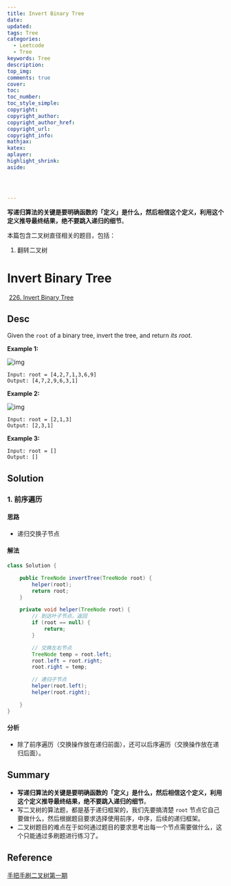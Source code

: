 ```yaml
---
title: Invert Binary Tree
date: 
updated:
tags: Tree
categories: 
  - Leetcode
  - Tree
keywords: Tree
description:
top_img:
comments: true
cover:
toc:
toc_number:
toc_style_simple:
copyright:
copyright_author:
copyright_author_href:
copyright_url:
copyright_info:
mathjax:
katex:
aplayer:
highlight_shrink:
aside:




---
```


**写递归算法的关键是要明确函数的「定义」是什么，然后相信这个定义，利用这个定义推导最终结果，绝不要跳入递归的细节**。



本篇包含二叉树直径相关的题目，包括：

1.  翻转二叉树

# Invert Binary Tree

​	[226. Invert Binary Tree](https://leetcode.com/problems/invert-binary-tree/)



## Desc

Given the `root` of a binary tree, invert the tree, and return *its root*.

 

**Example 1:**

![img](https://assets.leetcode.com/uploads/2021/03/14/invert1-tree.jpg)

```
Input: root = [4,2,7,1,3,6,9]
Output: [4,7,2,9,6,3,1]
```

**Example 2:**

![img](https://assets.leetcode.com/uploads/2021/03/14/invert2-tree.jpg)

```
Input: root = [2,1,3]
Output: [2,3,1]
```

**Example 3:**

```
Input: root = []
Output: []
```

 



## Solution

### 1. 前序遍历

#### 思路

-  递归交换子节点

#### 解法 

```java
class Solution {

    public TreeNode invertTree(TreeNode root) {
        helper(root);
        return root;
    }

    private void helper(TreeNode root) {
        // 到达叶子节点，返回
        if (root == null) {
            return;
        }

        // 交换左右节点
        TreeNode temp = root.left;
        root.left = root.right;
        root.right = temp;

        // 递归子节点
        helper(root.left);
        helper(root.right);

    }
}
```

   

 

####  分析

- 除了前序遍历（交换操作放在递归前面），还可以后序遍历（交换操作放在递归后面）。

##  

## Summary

- **写递归算法的关键是要明确函数的「定义」是什么，然后相信这个定义，利用这个定义推导最终结果，绝不要跳入递归的细节**。
- 写二叉树的算法题，都是基于递归框架的，我们先要搞清楚 `root` 节点它自己要做什么，然后根据题目要求选择使用前序，中序，后续的递归框架。
- 二叉树题目的难点在于如何通过题目的要求思考出每一个节点需要做什么，这个只能通过多刷题进行练习了。



## Reference

[手把手刷二叉树第一期](https://labuladong.github.io/algo/2/18/22/)

